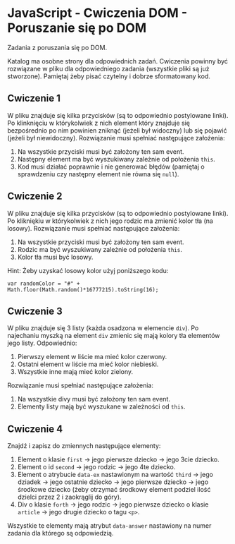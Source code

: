 # JavaScript - Cwiczenia DOM - Poruszanie się po DOM

Zadania z poruszania się po DOM.

Katalog ma osobne strony dla odpowiednich zadań. 
Cwiczenia powinny być rozwiązane w pliku dla odpowiedniego zadania (wszystkie pliki są już stworzone). 
Pamiętaj żeby pisać czytelny i dobrze sformatowany kod. 

## Cwiczenie 1
W pliku znajduje się kilka przycisków (są to odpowiednio postylowane linki). Po klinknięciu w którykolwiek z nich element który znajduje się bezpośrednio po nim powinien zniknąć (jeżeli był widoczny) lub się pojawić (jeżeli był niewidoczny).
Rozwiązanie musi spełniać następujące założenia:
1. Na wszystkie przyciski musi być założony ten sam event.
2. Następny element ma być wyszukiwany zależnie od położenia ```this```.
3. Kod musi działać poprawnie i nie generować błędów (pamiętaj o sprawdzeniu czy następny element nie równa się ```null```).

## Cwiczenie 2 
W pliku znajduje się kilka przycisków (są to odpowiednio postylowane linki). Po klikniękiu w którykolwiek z nich jego rodzic ma zmienić kolor tła (na losowy).
Rozwiązanie musi spełniać następujące założenia:
1. Na wszystkie przyciski musi być założony ten sam event.
2. Rodzic ma być wyszukiwany zależnie od położenia ```this```.
3. Kolor tła musi być losowy.

Hint:
Żeby uzyskać losowy kolor użyj poniższego kodu:
```
var randomColor = "#" + Math.floor(Math.random()*16777215).toString(16);
```

## Cwiczenie 3
W pliku znajduje się 3 listy (każda osadzona w elemencie ```div```). Po najechaniu myszką na element ```div``` zmienic się mają kolory tła elementów jego listy. Odpowiednio:
1. Pierwszy element w liście ma mieć kolor czerwony.
2. Ostatni element w liście ma mieć kolor niebieski.
3. Wszystkie inne mają mieć kolor zielony.

Rozwiązanie musi spełniać następujące założenia:
1. Na wszystkie divy musi być założony ten sam event.
2. Elementy listy mają być wyszukane w zależności od ```this```.

## Cwiczenie 4
Znajdź i zapisz do zmiennych następujące elementy:
1. Element o klasie ```first``` -> jego pierwsze dziecko -> jego 3cie dziecko.
2. Element o id ```second``` -> jego rodzic -> jego 4te dziecko.
3. Element o atrybucie ```data-ex``` nastawionym na wartość ```third``` -> jego dziadek -> jego ostatnie dziecko -> jego pierwsze dziecko -> jego środkowe dziecko (żeby otrzymać środkowy element podziel ilość dzielci przez 2 i zaokrąglij do góry).
4. Div o klasie ```forth``` -> jego rodzic -> jego pierwsze dziecko o klasie ```article``` -> jego drugie dziecko o tagu ```<p>```.

Wszystkie te elementy mają atrybut ```data-answer``` nastawiony na numer zadania dla którego są odpowiedzią.
